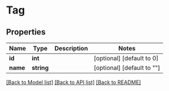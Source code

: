 # Tag

## Properties
Name | Type | Description | Notes
------------ | ------------- | ------------- | -------------
**id** | **int** |  | [optional] [default to 0]
**name** | **string** |  | [optional] [default to ""]

[[Back to Model list]](../README.md#documentation-for-models) [[Back to API list]](../README.md#documentation-for-api-endpoints) [[Back to README]](../README.md)


